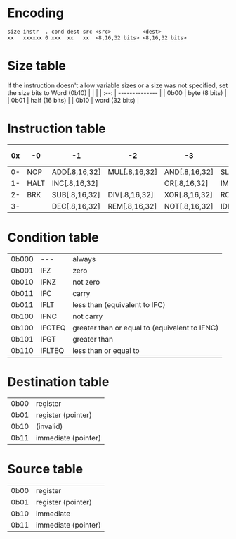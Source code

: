 # Encoding
```
size instr  . cond dest src <src>          <dest>
xx   xxxxxx 0 xxx  xx   xx  <8,16,32 bits> <8,16,32 bits>
```


# Size table
If the instruction doesn't allow variable sizes or a size was not specified, set the size bits to Word (0b10)
|      |                |
| :--: | -------------- |
| 0b00 | byte (8 bits)  |
| 0b01 | half (16 bits) |
| 0b10 | word (32 bits) |

# Instruction table
| 0x  | -0   | -1            | -2            | -3            | -4             | -5             | -6            | -7             | -8   | -9    | -A             | -B  | -C  | -D  | -E  | -F  |
| :-: | ---- | ------------- | ------------- | ------------- | -------------- | -------------- | ------------- | -------------- | ---- | ----- | -------------- | --- | --- | --- | --- | --- |
| 0-  | NOP  | ADD[.8,16,32] | MUL[.8,16,32] | AND[.8,16,32] | SLA[.8,16,32]  | SRA[.8,16,32]  | BSE[.8,16,32] | CMP[.8,16,32]  | JMP  | RJMP  | PUSH[.8,16,32] | IN  | ISE | MSE |     |     |
| 1-  | HALT | INC[.8,16,32] |               | OR[.8,16,32]  | IMUL[.8,16,32] | SRL[.8,16,32]  | BCL[.8,16,32] | MOV[.8,16,32]  | CALL | RCALL | POP[.8,16,32]  | OUT | ICL | MCL |     |     |
| 2-  | BRK  | SUB[.8,16,32] | DIV[.8,16,32] | XOR[.8,16,32] | ROL[.8,16,32]  | ROR[.8,16,32]  | BTS[.8,16,32] | MOVZ[.8,16,32] | LOOP | RLOOP | RET            |     | INT | TLB |     |     |
| 3-  |      | DEC[.8,16,32] | REM[.8,16,32] | NOT[.8,16,32] | IDIV[.8,16,32] | IREM[.8,16,32] |               |                |      | RTA   | RETI           |     |     | FLP |     |     |

# Condition table
|       |        |                                               |
| :---: | ------ | --------------------------------------------- |
| 0b000 | ---    | always                                        |
| 0b001 | IFZ    | zero                                          |
| 0b010 | IFNZ   | not zero                                      |
| 0b011 | IFC    | carry                                         |
| 0b011 | IFLT   | less than (equivalent to IFC)                 |
| 0b100 | IFNC   | not carry                                     |
| 0b100 | IFGTEQ | greater than or equal to (equivalent to IFNC) |
| 0b101 | IFGT   | greater than                                  |
| 0b110 | IFLTEQ | less than or equal to                         |

# Destination table
|      |                     |
| :--: | ------------------- |
| 0b00 | register            |
| 0b01 | register (pointer)  |
| 0b10 | (invalid)           |
| 0b11 | immediate (pointer) |

# Source table
|      |                     |
| :--: | ------------------- |
| 0b00 | register            |
| 0b01 | register (pointer)  |
| 0b10 | immediate           |
| 0b11 | immediate (pointer) |
